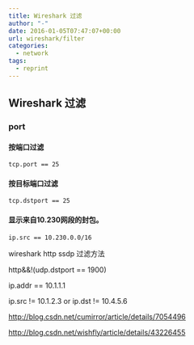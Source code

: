 ```yaml
---
title: Wireshark 过滤
author: "-"
date: 2016-01-05T07:47:07+00:00
url: wireshark/filter
categories:
  - network
tags:
  - reprint
---
```

## Wireshark 过滤
### port
#### 按端口过滤
    tcp.port == 25
#### 按目标端口过滤
    tcp.dstport == 25
#### 显示来自10.230网段的封包。
    ip.src == 10.230.0.0/16

wireshark http ssdp 过滤方法

http&&!(udp.dstport == 1900)


ip.addr == 10.1.1.1
  
ip.src != 10.1.2.3 or ip.dst != 10.4.5.6
  
http://blog.csdn.net/cumirror/article/details/7054496

http://blog.csdn.net/wishfly/article/details/43226455